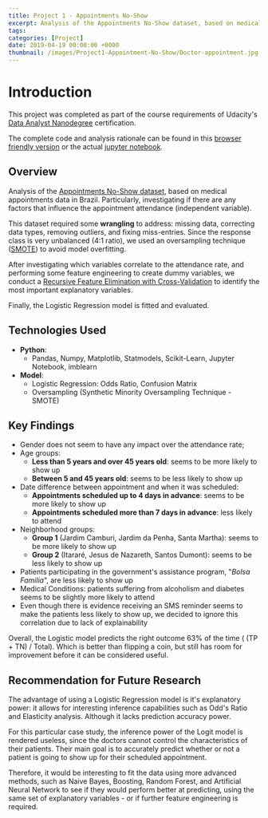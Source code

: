 ```yaml
---
title: Project 1 - Appointments No-Show
excerpt: Analysis of the Appointments No-Show dataset, based on medical appointments data in Brazil. Particularly, investigating if there are any factors that influence the appointment attendance (independent variable) and evaluating predictive analytics.
tags: 
categories: [Project]
date: 2019-04-19 00:00:00 +0000
thumbnail: /images/Project1-Appointment-No-Show/Doctor-appointment.jpg
---
```

# Introduction

This project was completed as part of the course requirements of Udacity's [Data Analyst Nanodegree](https://www.udacity.com/course/data-analyst-nanodegree--nd002) certification.

The complete code and analysis rationale can be found in this [browser friendly version](https://github.com/marcellovictorino/DAND-Project_1/blob/master/Project2%20-%20No%20Show%20Appointments%20V2.html) or the actual [jupyter notebook](https://github.com/marcellovictorino/DAND-Project_1/blob/master/Project2%20-%20No%20Show%20Appointments%20V2.ipynb).

## Overview

Analysis of the [Appointments No-Show dataset](https://d17h27t6h515a5.cloudfront.net/topher/2017/October/59dd2e9a_noshowappointments-kagglev2-may-2016/noshowappointments-kagglev2-may-2016.csv),  based on medical appointments data in Brazil. Particularly, investigating if there are any factors that influence the appointment  attendance (independent variable).

This dataset required some **wrangling** to address: missing data, correcting data types, removing outliers, and fixing miss-entries. Since the response class is very unbalanced (4:1 ratio), we used an oversampling technique ([SMOTE](https://arxiv.org/pdf/1106.1813.pdf)) to avoid model overfitting.

After investigating which variables correlate to the attendance rate, and performing some feature engineering to create dummy variables, we conduct a [Recursive Feature Elimination with Cross-Validation](https://scikit-learn.org/stable/modules/generated/sklearn.feature_selection.RFECV.html#sklearn.feature_selection.RFECV) to identify the most important explanatory variables.

Finally, the Logistic Regression model is fitted and evaluated. 

## Technologies Used

+ **Python**:
  + Pandas, Numpy, Matplotlib, Statmodels, Scikit-Learn, Jupyter Notebook, imblearn
+ **Model**:
  + Logistic Regression: Odds Ratio, Confusion Matrix
  + Oversampling (Synthetic Minority Oversampling Technique - SMOTE)

## Key Findings

- Gender does not seem to have any impact over the attendance rate;
- Age groups:
  - **Less than 5 years and over 45 years old**: seems to be more likely to show up
  - **Between 5 and 45 years old**: seems to be less likely to show up
- Date difference between appointment and when it was scheduled:
  - **Appointments scheduled up to 4 days in advance**: seems to be more likely to show up
  - **Appointments scheduled more than 7 days in advance**: less likely to attend
- Neighborhood groups:
  - **Group 1** (Jardim Camburi,  Jardim da Penha, Santa Martha): seems to be more likely to show up
  - **Group 2** (Itararé, Jesus de Nazareth, Santos Dumont): seems to be less likely to show up
- Patients participating in the government's assistance program, "*Bolsa Familia*", are less likely to show up
- Medical Conditions: patients suffering from alcoholism and diabetes seems to be slightly more likely to attend
- Even though there is evidence receiving an SMS  reminder seems to make the patients less likely to show up, we decided to ignore this correlation due to lack of explainability

Overall, the Logistic model predicts the right outcome 63% of the time ( (TP + TN) / Total). Which is better than flipping a coin, but still has room for improvement before it can be considered useful.



## Recommendation for Future Research

The advantage of using a Logistic Regression model is it's  explanatory power: it allows for interesting inference capabilities such  as Odd's Ratio and Elasticity analysis. Although it lacks prediction  accuracy power.

For this particular case study, the inference power of the Logit  model is rendered useless, since the doctors cannot control the  characteristics of their patients. Their main goal is to accurately  predict whether or not a patient is going to show up for their scheduled  appointment.

Therefore, it would be interesting to fit the data using more advanced methods, such as Naive Bayes, Boosting, Random Forest, and Artificial Neural Network to see if they would perform better at predicting, using the same set of explanatory variables - or if further feature engineering is required.
